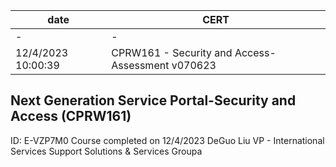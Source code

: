 
|date|CERT|
|-|-|
|-|-|
|12/4/2023 10:00:39|	CPRW161 - Security and Access- Assessment v070623|



## Next Generation Service Portal-Security and Access (CPRW161)
ID: E-VZP7M0
Course completed on 12/4/2023
DeGuo Liu
VP - International Services Support Solutions & Services Groupa
